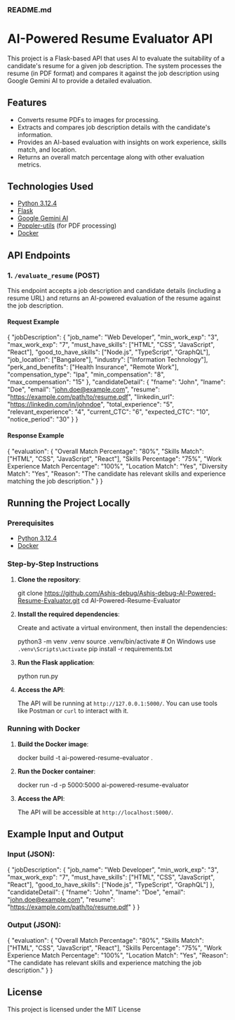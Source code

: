 
### README.md


# AI-Powered Resume Evaluator API

This project is a Flask-based API that uses AI to evaluate the suitability of a candidate's resume for a given job description. The system processes the resume (in PDF format) and compares it against the job description using Google Gemini AI to provide a detailed evaluation.

## Features

- Converts resume PDFs to images for processing.
- Extracts and compares job description details with the candidate's information.
- Provides an AI-based evaluation with insights on work experience, skills match, and location.
- Returns an overall match percentage along with other evaluation metrics.

## Technologies Used

- [Python 3.12.4](https://www.python.org/downloads/)
- [Flask](https://flask.palletsprojects.com/)
- [Google Gemini AI](https://cloud.google.com/gemini/docs/)
- [Poppler-utils](https://poppler.freedesktop.org/) (for PDF processing)
- [Docker](https://www.docker.com/)

## API Endpoints

### 1. `/evaluate_resume` (POST)

This endpoint accepts a job description and candidate details (including a resume URL) and returns an AI-powered evaluation of the resume against the job description.

#### Request Example

{
    "jobDescription": {
        "job_name": "Web Developer",
        "min_work_exp": "3",
        "max_work_exp": "7",
        "must_have_skills": ["HTML", "CSS", "JavaScript", "React"],
        "good_to_have_skills": ["Node.js", "TypeScript", "GraphQL"],
        "job_location": ["Bangalore"],
        "industry": ["Information Technology"],
        "perk_and_benefits": ["Health Insurance", "Remote Work"],
        "compensation_type": "lpa",
        "min_compensation": "8",
        "max_compensation": "15"
    },
    "candidateDetail": {
        "fname": "John",
        "lname": "Doe",
        "email": "john.doe@example.com",
        "resume": "https://example.com/path/to/resume.pdf",
        "linkedin_url": "https://linkedin.com/in/johndoe",
        "total_experience": "5",
        "relevant_experience": "4",
        "current_CTC": "6",
        "expected_CTC": "10",
        "notice_period": "30"
    }
}


#### Response Example
{
    "evaluation": {
        "Overall Match Percentage": "80%",
        "Skills Match": ["HTML", "CSS", "JavaScript", "React"],
        "Skills Percentage": "75%",
        "Work Experience Match Percentage": "100%",
        "Location Match": "Yes",
        "Diversity Match": "Yes",
        "Reason": "The candidate has relevant skills and experience matching the job description."
    }
}

## Running the Project Locally

### Prerequisites

- [Python 3.12.4](https://www.python.org/downloads/)
- [Docker](https://www.docker.com/)

### Step-by-Step Instructions

1. **Clone the repository**:

   git clone https://github.com/Ashis-debug/Ashis-debug-AI-Powered-Resume-Evaluator.git
   cd AI-Powered-Resume-Evaluator

2. **Install the required dependencies**:

   Create and activate a virtual environment, then install the dependencies:
   
   python3 -m venv .venv
   source .venv/bin/activate  # On Windows use `.venv\Scripts\activate`
   pip install -r requirements.txt

4. **Run the Flask application**:

   python run.py

5. **Access the API**:

   The API will be running at `http://127.0.0.1:5000/`. You can use tools like Postman or `curl` to interact with it.

### Running with Docker

1. **Build the Docker image**:

   docker build -t ai-powered-resume-evaluator .

2. **Run the Docker container**:

   docker run -d -p 5000:5000 ai-powered-resume-evaluator

3. **Access the API**:

   The API will be accessible at `http://localhost:5000/`.

## Example Input and Output

### Input (JSON):

{
    "jobDescription": {
        "job_name": "Web Developer",
        "min_work_exp": "3",
        "max_work_exp": "7",
        "must_have_skills": ["HTML", "CSS", "JavaScript", "React"],
        "good_to_have_skills": ["Node.js", "TypeScript", "GraphQL"]
    },
    "candidateDetail": {
        "fname": "John",
        "lname": "Doe",
        "email": "john.doe@example.com",
        "resume": "https://example.com/path/to/resume.pdf"
    }
}

### Output (JSON):

{
    "evaluation": {
        "Overall Match Percentage": "80%",
        "Skills Match": ["HTML", "CSS", "JavaScript", "React"],
        "Skills Percentage": "75%",
        "Work Experience Match Percentage": "100%",
        "Location Match": "Yes",
        "Reason": "The candidate has relevant skills and experience matching the job description."
    }
}

## License

This project is licensed under the MIT License

